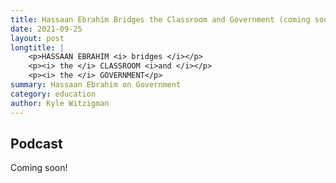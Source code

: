 ```yaml
---
title: Hassaan Ebrahim Bridges the Classroom and Government (coming soon!)
date: 2021-09-25
layout: post
longtitle: |
    <p>HASSAAN EBRAHIM <i> bridges </i></p>
    <p><i> the </i> CLASSROOM <i>and </i></p>
    <p><i> the </i> GOVERNMENT</p>
summary: Hassaan Ebrahim on Government
category: education
author: Kyle Witzigman
---
```


## Podcast
Coming soon!